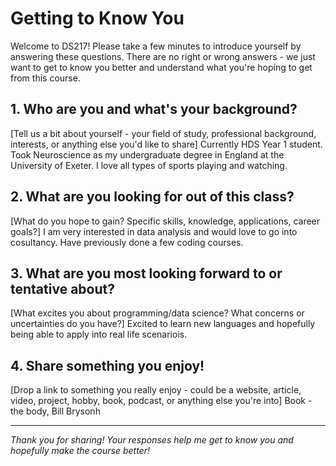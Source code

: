# Getting to Know You

Welcome to DS217! Please take a few minutes to introduce yourself by answering these questions. There are no right or wrong answers - we just want to get to know you better and understand what you're hoping to get from this course.

## 1. Who are you and what's your background?
[Tell us a bit about yourself - your field of study, professional background, interests, or anything else you'd like to share]
Currently HDS Year 1 student. Took Neuroscience as my undergraduate degree in England at the University of Exeter. I love all types of sports playing and watching.

## 2. What are you looking for out of this class?
[What do you hope to gain? Specific skills, knowledge, applications, career goals?]
I am very interested in data analysis and would love to go into cosultancy. Have previously done a few coding courses. 

## 3. What are you most looking forward to or tentative about?
[What excites you about programming/data science? What concerns or uncertainties do you have?]
Excited to learn new languages and hopefully being able to apply into real life scenariois. 

## 4. Share something you enjoy!
[Drop a link to something you really enjoy - could be a website, article, video, project, hobby, book, podcast, or anything else you're into]
Book - the body, Bill Brysonh

---

*Thank you for sharing! Your responses help me get to know you and hopefully make the course better!*
